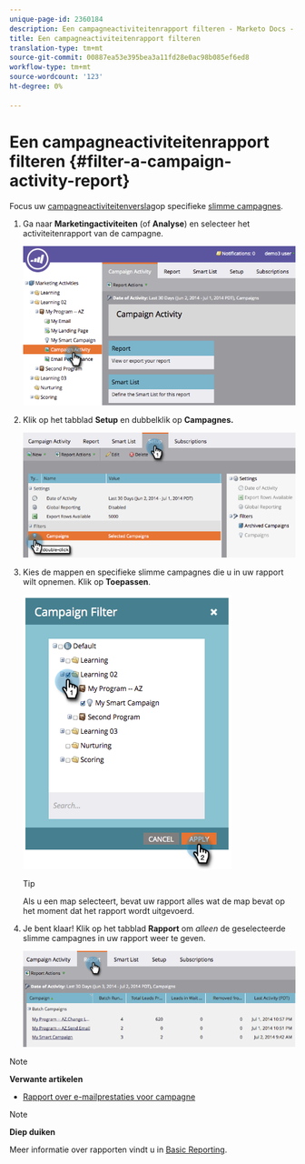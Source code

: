 ```yaml
---
unique-page-id: 2360184
description: Een campagneactiviteitenrapport filteren - Marketo Docs - Productdocumentatie
title: Een campagneactiviteitenrapport filteren
translation-type: tm+mt
source-git-commit: 00887ea53e395bea3a11fd28e0ac98b085ef6ed8
workflow-type: tm+mt
source-wordcount: '123'
ht-degree: 0%

---
```



# Een campagneactiviteitenrapport filteren {#filter-a-campaign-activity-report}

Focus uw [campagneactiviteitenverslag](../../../../product-docs/reporting/basic-reporting/report-types/campaign-activity-report.md)op specifieke [slimme campagnes](http://docs.marketo.com/display/docs/smart+campaigns).

1. Ga naar **Marketingactiviteiten** (of **Analyse**) en selecteer het activiteitenrapport van de campagne.

   ![](assets/image2014-9-16-16-3a13-3a56.png)

1. Klik op het tabblad **Setup** en dubbelklik op **Campagnes.**

   ![](assets/image2014-9-16-16-3a14-3a1.png)

1. Kies de mappen en specifieke slimme campagnes die u in uw rapport wilt opnemen. Klik op **Toepassen**.

   ![](assets/image2014-9-16-16-3a14-3a11.png)

   >[!TIP]
   >
   >Als u een map selecteert, bevat uw rapport alles wat de map bevat op het moment dat het rapport wordt uitgevoerd.

1. Je bent klaar! Klik op het tabblad **Rapport** om *alleen* de geselecteerde slimme campagnes in uw rapport weer te geven.

   ![](assets/image2014-9-16-16-3a14-3a32.png)

>[!NOTE]
>
>**Verwante artikelen**
>
>* [Rapport over e-mailprestaties voor campagne](../../../../product-docs/reporting/basic-reporting/report-types/campaign-email-performance-report.md)

>



>[!NOTE]
>
>**Diep duiken**
>
>Meer informatie over rapporten vindt u in [Basic Reporting](http://docs.marketo.com/display/docs/basic+reporting).


